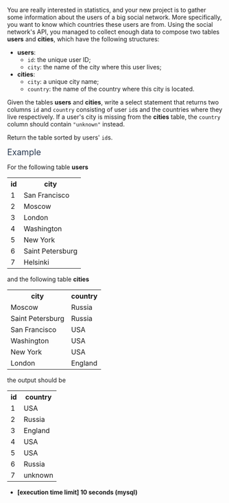 <p>You are really interested in statistics, and your new project is to gather some information about the users of a big social network. More specifically, you want to know which countries these users are from. Using the social network's API, you managed to collect enough data to compose two tables <strong>users</strong> and <strong>cities</strong>, which have the following structures:</p>
<ul>
<li><strong>users</strong>:
<ul>
<li><code>id</code>: the unique user ID;</li>
<li><code>city</code>: the name of the city where this user lives;</li>
</ul>
</li>
<li><strong>cities</strong>:
<ul>
<li><code>city</code>: a unique city name;</li>
<li><code>country</code>: the name of the country where this city is located.</li>
</ul>
</li>
</ul>
<p>Given the tables <strong>users</strong> and <strong>cities</strong>, write a select statement that returns two columns <code>id</code> and <code>country</code> consisting of user <code>id</code>s and the countries where they live respectively. If a user's city is missing from the <strong>cities</strong> table, the <code>country</code> column should contain <code>"unknown"</code> instead.</p>
<p>Return the table sorted by users' <code>id</code>s.</p>
<p><span class="markdown--header" style="color:#2b3b52;font-size:1.4em">Example</span></p>
<p>For the following table <strong>users</strong></p>
<table>
  <tr>
    <th>id</th>
    <th>city</th>
  </tr>
  <tr>
    <td>1</td>
    <td>San Francisco</td>
  </tr>
  <tr>
    <td>2</td>
    <td>Moscow</td>
  </tr>
  <tr>
    <td>3</td>
    <td>London</td>
  </tr>
  <tr>
    <td>4</td>
    <td>Washington</td>
  </tr>
  <tr>
    <td>5</td>                
    <td>New York</td>
  </tr>
  <tr>
    <td>6</td>                
    <td>Saint Petersburg</td>
  </tr>
  <tr>
    <td>7</td>                
    <td>Helsinki</td>
  </tr>
</table>
<p>and the following table <strong>cities</strong></p>
<table>
  <tr>
    <th>city</th>
    <th>country</th>
  </tr>
  <tr>
    <td>Moscow</td>
    <td>Russia</td>
  </tr>
  <tr>
    <td>Saint Petersburg</td>
    <td>Russia</td>
  </tr>
  <tr>
    <td>San Francisco</td>
    <td>USA</td>
  </tr>
  <tr>
    <td>Washington</td>
    <td>USA</td>
  </tr>
  <tr>
    <td>New York</td>
    <td>USA</td>
  </tr>
  <tr>
    <td>London</td>
    <td>England</td>
  </tr>
</table>
<p>the output should be</p>
<table>
<tr>
<th>id</th>
<th>country</th>
</tr>
<tr>
<td>1</td>
<td>USA</td>
</tr>
<tr>
<td>2</td>
<td>Russia</td>
</tr>
<tr>
<td>3</td>
<td>England</td>
</tr>
<tr>
<td>4</td>
<td>USA</td>
</tr>
<tr>
<td>5</td>
<td>USA</td>
</tr>
<tr>
<td>6</td>
<td>Russia</td>
</tr>
<tr>
<td>7</td>
<td>unknown</td>
</tr>
</table>
<ul>
<li><strong>[execution time limit] 10 seconds (mysql)</strong></li>
</ul>
